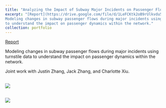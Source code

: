 ```yaml
---
title: "Analyzing the Impact of Subway Major Incidents on Passenger Flows"
excerpt: "[Report](https://drive.google.com/file/d/1LeFCKtk2oB9rUlkvdu5BhaRRcouDMYz9/view?usp=sharing)<br/>
Modeling changes in subway passenger flows during major incidents using turnstile data 
to understand the impact on passenger dynamics within the network."
collection: portfolio
---
```


[Report](https://drive.google.com/file/d/1LeFCKtk2oB9rUlkvdu5BhaRRcouDMYz9/view?usp=sharing)

Modeling changes in subway passenger flows during major incidents using turnstile data 
to understand the impact on passenger dynamics within the network.

Joint work with Justin Zhang, Jack Zhang, and Charlotte Xiu.


<br/><img src='https://drive.google.com/uc?id=1FzSTMxQKyNGLlG-tA9t9FDx1W7Q47ZBY'>

<br/><img src='https://drive.google.com/uc?id=19vY56xpMQZRPIpoSY33-wLssI2SZFX0S'>

